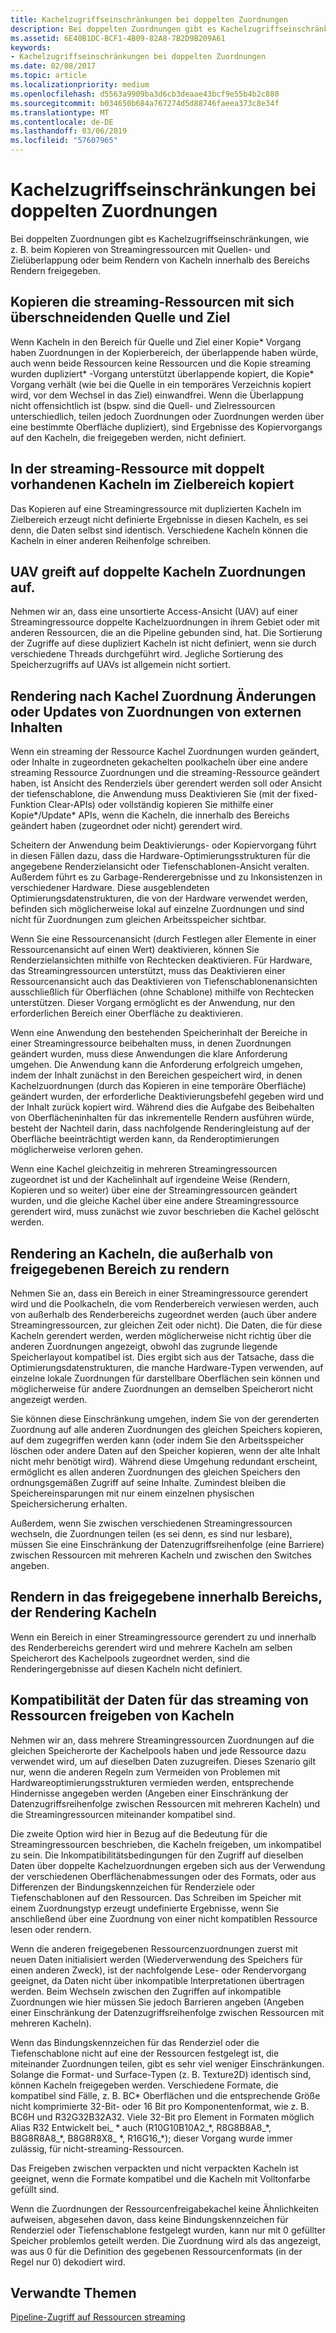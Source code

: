 ```yaml
---
title: Kachelzugriffseinschränkungen bei doppelten Zuordnungen
description: Bei doppelten Zuordnungen gibt es Kachelzugriffseinschränkungen, wie z. B. beim Kopieren von Streamingressourcen mit Quellen- und Zielüberlappung oder beim Rendern von Kacheln innerhalb des Bereichs Rendern freigegeben.
ms.assetid: 6E40B1DC-BCF1-4B09-82A8-7B2D9B209A61
keywords:
- Kachelzugriffseinschränkungen bei doppelten Zuordnungen
ms.date: 02/08/2017
ms.topic: article
ms.localizationpriority: medium
ms.openlocfilehash: d5563a9909ba3d6cb3deaae43bcf9e55b4b2c880
ms.sourcegitcommit: b034650b684a767274d5d88746faeea373c8e34f
ms.translationtype: MT
ms.contentlocale: de-DE
ms.lasthandoff: 03/06/2019
ms.locfileid: "57607965"
---
```

# <a name="tile-access-limitations-with-duplicate-mappings"></a>Kachelzugriffseinschränkungen bei doppelten Zuordnungen


Bei doppelten Zuordnungen gibt es Kachelzugriffseinschränkungen, wie z. B. beim Kopieren von Streamingressourcen mit Quellen- und Zielüberlappung oder beim Rendern von Kacheln innerhalb des Bereichs Rendern freigegeben.

## <a name="span-idcopyingstreamingresourceswithoverlappingsourceanddestinationspanspan-idcopyingstreamingresourceswithoverlappingsourceanddestinationspanspan-idcopyingstreamingresourceswithoverlappingsourceanddestinationspancopying-streaming-resources-with-overlapping-source-and-destination"></a><span id="Copying_streaming_resources_with_overlapping_source_and_destination"></span><span id="copying_streaming_resources_with_overlapping_source_and_destination"></span><span id="COPYING_STREAMING_RESOURCES_WITH_OVERLAPPING_SOURCE_AND_DESTINATION"></span>Kopieren die streaming-Ressourcen mit sich überschneidenden Quelle und Ziel


Wenn Kacheln in den Bereich für Quelle und Ziel einer Kopie\* Vorgang haben Zuordnungen in der Kopierbereich, der überlappende haben würde, auch wenn beide Ressourcen keine Ressourcen und die Kopie streaming wurden dupliziert\* -Vorgang unterstützt überlappende kopiert, die Kopie\* Vorgang verhält (wie bei die Quelle in ein temporäres Verzeichnis kopiert wird, vor dem Wechsel in das Ziel) einwandfrei. Wenn die Überlappung nicht offensichtlich ist (bspw. sind die Quell- und Zielressourcen unterschiedlich, teilen jedoch Zuordnungen oder Zuordnungen werden über eine bestimmte Oberfläche dupliziert), sind Ergebnisse des Kopiervorgangs auf den Kacheln, die freigegeben werden, nicht definiert.

## <a name="span-idcopyingtostreamingresourcewithduplicatedtilesindestinationareaspanspan-idcopyingtostreamingresourcewithduplicatedtilesindestinationareaspanspan-idcopyingtostreamingresourcewithduplicatedtilesindestinationareaspancopying-to-streaming-resource-with-duplicated-tiles-in-destination-area"></a><span id="Copying_to_streaming_resource_with_duplicated_tiles_in_destination_area"></span><span id="copying_to_streaming_resource_with_duplicated_tiles_in_destination_area"></span><span id="COPYING_TO_STREAMING_RESOURCE_WITH_DUPLICATED_TILES_IN_DESTINATION_AREA"></span>In der streaming-Ressource mit doppelt vorhandenen Kacheln im Zielbereich kopiert


Das Kopieren auf eine Streamingressource mit duplizierten Kacheln im Zielbereich erzeugt nicht definierte Ergebnisse in diesen Kacheln, es sei denn, die Daten selbst sind identisch. Verschiedene Kacheln können die Kacheln in einer anderen Reihenfolge schreiben.

## <a name="span-iduavaccessestoduplicatetilesmappingsspanspan-iduavaccessestoduplicatetilesmappingsspanspan-iduavaccessestoduplicatetilesmappingsspanuav-accesses-to-duplicate-tiles-mappings"></a><span id="UAV_accesses_to_duplicate_tiles_mappings"></span><span id="uav_accesses_to_duplicate_tiles_mappings"></span><span id="UAV_ACCESSES_TO_DUPLICATE_TILES_MAPPINGS"></span>UAV greift auf doppelte Kacheln Zuordnungen auf.


Nehmen wir an, dass eine unsortierte Access-Ansicht (UAV) auf einer Streamingressource doppelte Kachelzuordnungen in ihrem Gebiet oder mit anderen Ressourcen, die an die Pipeline gebunden sind, hat. Die Sortierung der Zugriffe auf diese dupliziert Kacheln ist nicht definiert, wenn sie durch verschiedene Threads durchgeführt wird. Jegliche Sortierung des Speicherzugriffs auf UAVs ist allgemein nicht sortiert.

## <a name="span-idrenderingaftertilemappingchangesorcontentupdatesfromoutsidemappingsspanspan-idrenderingaftertilemappingchangesorcontentupdatesfromoutsidemappingsspanspan-idrenderingaftertilemappingchangesorcontentupdatesfromoutsidemappingsspanrendering-after-tile-mapping-changes-or-content-updates-from-outside-mappings"></a><span id="Rendering_after_tile_mapping_changes_or_content_updates_from_outside_mappings"></span><span id="rendering_after_tile_mapping_changes_or_content_updates_from_outside_mappings"></span><span id="RENDERING_AFTER_TILE_MAPPING_CHANGES_OR_CONTENT_UPDATES_FROM_OUTSIDE_MAPPINGS"></span>Rendering nach Kachel Zuordnung Änderungen oder Updates von Zuordnungen von externen Inhalten


Wenn ein streaming der Ressource Kachel Zuordnungen wurden geändert, oder Inhalte in zugeordneten gekachelten poolkacheln über eine andere streaming Ressource Zuordnungen und die streaming-Ressource geändert haben, ist Ansicht des Renderziels über gerendert werden soll oder Ansicht der tiefenschablone, die Anwendung muss Deaktivieren Sie (mit der fixed-Funktion Clear-APIs) oder vollständig kopieren Sie mithilfe einer Kopie\*/Update\* APIs, wenn die Kacheln, die innerhalb des Bereichs geändert haben (zugeordnet oder nicht) gerendert wird.

Scheitern der Anwendung beim Deaktivierungs- oder Kopiervorgang führt in diesen Fällen dazu, dass die Hardware-Optimierungsstrukturen für die angegebene Renderzielansicht oder Tiefenschablonen-Ansicht veralten. Außerdem führt es zu Garbage-Renderergebnisse und zu Inkonsistenzen in verschiedener Hardware. Diese ausgeblendeten Optimierungsdatenstrukturen, die von der Hardware verwendet werden, befinden sich möglicherweise lokal auf einzelne Zuordnungen und sind nicht für Zuordnungen zum gleichen Arbeitsspeicher sichtbar.

Wenn Sie eine Ressourcenansicht (durch Festlegen aller Elemente in einer Ressourcenansicht auf einen Wert) deaktivieren, können Sie Renderzielansichten mithilfe von Rechtecken deaktivieren. Für Hardware, das Streamingressourcen unterstützt, muss das Deaktivieren einer Ressourcenansicht auch das Deaktivieren von Tiefenschablonenansichten ausschließlich für Oberflächen (ohne Schablone) mithilfe von Rechtecken unterstützen. Dieser Vorgang ermöglicht es der Anwendung, nur den erforderlichen Bereich einer Oberfläche zu deaktivieren.

Wenn eine Anwendung den bestehenden Speicherinhalt der Bereiche in einer Streamingressource beibehalten muss, in denen Zuordnungen geändert wurden, muss diese Anwendungen die klare Anforderung umgehen. Die Anwendung kann die Anforderung erfolgreich umgehen, indem der Inhalt zunächst in den Bereichen gespeichert wird, in denen Kachelzuordnungen (durch das Kopieren in eine temporäre Oberfläche) geändert wurden, der erforderliche Deaktivierungsbefehl gegeben wird und der Inhalt zurück kopiert wird. Während dies die Aufgabe des Beibehalten von Oberflächeninhalten für das inkrementelle Rendern ausführen würde, besteht der Nachteil darin, dass nachfolgende Renderingleistung auf der Oberfläche beeinträchtigt werden kann, da Renderoptimierungen möglicherweise verloren gehen.

Wenn eine Kachel gleichzeitig in mehreren Streamingressourcen zugeordnet ist und der Kachelinhalt auf irgendeine Weise (Rendern, Kopieren und so weiter) über eine der Streamingressourcen geändert wurden, und die gleiche Kachel über eine andere Streamingressource gerendert wird, muss zunächst wie zuvor beschrieben die Kachel gelöscht werden.

## <a name="span-idrenderingtotilessharedoutsiderenderareaspanspan-idrenderingtotilessharedoutsiderenderareaspanspan-idrenderingtotilessharedoutsiderenderareaspanrendering-to-tiles-shared-outside-render-area"></a><span id="Rendering_to_tiles_shared_outside_render_area"></span><span id="rendering_to_tiles_shared_outside_render_area"></span><span id="RENDERING_TO_TILES_SHARED_OUTSIDE_RENDER_AREA"></span>Rendering an Kacheln, die außerhalb von freigegebenen Bereich zu rendern


Nehmen Sie an, dass ein Bereich in einer Streamingressource gerendert wird und die Poolkacheln, die vom Renderbereich verwiesen werden, auch von außerhalb des Renderbereichs zugeordnet werden (auch über andere Streamingressourcen, zur gleichen Zeit oder nicht). Die Daten, die für diese Kacheln gerendert werden, werden möglicherweise nicht richtig über die anderen Zuordnungen angezeigt, obwohl das zugrunde liegende Speicherlayout kompatibel ist. Dies ergibt sich aus der Tatsache, dass die Optimierungsdatenstrukturen, die manche Hardware-Typen verwenden, auf einzelne lokale Zuordnungen für darstellbare Oberflächen sein können und möglicherweise für andere Zuordnungen an demselben Speicherort nicht angezeigt werden.

Sie können diese Einschränkung umgehen, indem Sie von der gerenderten Zuordnung auf alle anderen Zuordnungen des gleichen Speichers kopieren, auf dem zugegriffen werden kann (oder indem Sie den Arbeitsspeicher löschen oder andere Daten auf den Speicher kopieren, wenn der alte Inhalt nicht mehr benötigt wird). Während diese Umgehung redundant erscheint, ermöglicht es allen anderen Zuordnungen des gleichen Speichers den ordnungsgemäßen Zugriff auf seine Inhalte. Zumindest bleiben die Speichereinsparungen mit nur einem einzelnen physischen Speichersicherung erhalten.

Außerdem, wenn Sie zwischen verschiedenen Streamingressourcen wechseln, die Zuordnungen teilen (es sei denn, es sind nur lesbare), müssen Sie eine Einschränkung der Datenzugriffsreihenfolge (eine Barriere) zwischen Ressourcen mit mehreren Kacheln und zwischen den Switches angeben.

## <a name="span-idrenderingtotilessharedwithinrenderareaspanspan-idrenderingtotilessharedwithinrenderareaspanspan-idrenderingtotilessharedwithinrenderareaspanrendering-to-tiles-shared-within-render-area"></a><span id="Rendering_to_tiles_shared_within_render_area"></span><span id="rendering_to_tiles_shared_within_render_area"></span><span id="RENDERING_TO_TILES_SHARED_WITHIN_RENDER_AREA"></span>Rendern in das freigegebene innerhalb Bereichs, der Rendering Kacheln


Wenn ein Bereich in einer Streamingressource gerendert zu und innerhalb des Renderbereichs gerendert wird und mehrere Kacheln am selben Speicherort des Kachelpools zugeordnet werden, sind die Renderingergebnisse auf diesen Kacheln nicht definiert.

## <a name="span-iddatacompatibilityacrossstreamingresourcessharingtilesspanspan-iddatacompatibilityacrossstreamingresourcessharingtilesspanspan-iddatacompatibilityacrossstreamingresourcessharingtilesspandata-compatibility-across-streaming-resources-sharing-tiles"></a><span id="Data_compatibility_across_streaming_resources_sharing_tiles"></span><span id="data_compatibility_across_streaming_resources_sharing_tiles"></span><span id="DATA_COMPATIBILITY_ACROSS_STREAMING_RESOURCES_SHARING_TILES"></span>Kompatibilität der Daten für das streaming von Ressourcen freigeben von Kacheln


Nehmen wir an, dass mehrere Streamingressourcen Zuordnungen auf die gleichen Speicherorte der Kachelpools haben und jede Ressource dazu verwendet wird, um auf dieselben Daten zuzugreifen. Dieses Szenario gilt nur, wenn die anderen Regeln zum Vermeiden von Problemen mit Hardwareoptimierungsstrukturen vermieden werden, entsprechende Hindernisse angegeben werden (Angeben einer Einschränkung der Datenzugriffsreihenfolge zwischen Ressourcen mit mehreren Kacheln) und die Streamingressourcen miteinander kompatibel sind.

Die zweite Option wird hier in Bezug auf die Bedeutung für die Streamingressourcen beschrieben, die Kacheln freigeben, um inkompatibel zu sein. Die Inkompatibilitätsbedingungen für den Zugriff auf dieselben Daten über doppelte Kachelzuordnungen ergeben sich aus der Verwendung der verschiedenen Oberflächenabmessungen oder des Formats, oder aus Differenzen der Bindungskennzeichen für Renderziele oder Tiefenschablonen auf den Ressourcen. Das Schreiben im Speicher mit einem Zuordnungstyp erzeugt undefinierte Ergebnisse, wenn Sie anschließend über eine Zuordnung von einer nicht kompatiblen Ressource lesen oder rendern.

Wenn die anderen freigegebenen Ressourcenzuordnungen zuerst mit neuen Daten initialisiert werden (Wiederverwendung des Speichers für einen anderen Zweck), ist der nachfolgende Lese- oder Rendervorgang geeignet, da Daten nicht über inkompatible Interpretationen übertragen werden. Beim Wechseln zwischen den Zugriffen auf inkompatible Zuordnungen wie hier müssen Sie jedoch Barrieren angeben (Angeben einer Einschränkung der Datenzugriffsreihenfolge zwischen Ressourcen mit mehreren Kacheln).

Wenn das Bindungskennzeichen für das Renderziel oder die Tiefenschablone nicht auf eine der Ressourcen festgelegt ist, die miteinander Zuordnungen teilen, gibt es sehr viel weniger Einschränkungen. Solange die Format- und Surface-Typen (z. B. Texture2D) identisch sind, können Kacheln freigegeben werden. Verschiedene Formate, die kompatibel sind Fälle, z. B. BC\* Oberflächen und die entsprechende Größe nicht komprimierte 32-Bit- oder 16 Bit pro Komponentenformat, wie z. B. BC6H und R32G32B32A32. Viele 32-Bit pro Element in Formaten möglich Alias R32 Entwickelt bei\_ \* auch (R10G10B10A2\_\*, R8G8B8A8\_\*, B8G8R8A8\_\*, B8G8R8X8\_ \*, R16G16\_\*); dieser Vorgang wurde immer zulässig, für nicht-streaming-Ressourcen.

Das Freigeben zwischen verpackten und nicht verpackten Kacheln ist geeignet, wenn die Formate kompatibel und die Kacheln mit Volltonfarbe gefüllt sind.

Wenn die Zuordnungen der Ressourcenfreigabekachel keine Ähnlichkeiten aufweisen, abgesehen davon, dass keine Bindungskennzeichen für Renderziel oder Tiefenschablone festgelegt wurden, kann nur mit 0 gefüllter Speicher problemlos geteilt werden. Die Zuordnung wird als das angezeigt, was aus 0 für die Definition des gegebenen Ressourcenformats (in der Regel nur 0) dekodiert wird.

## <a name="span-idrelated-topicsspanrelated-topics"></a><span id="related-topics"></span>Verwandte Themen


[Pipeline-Zugriff auf Ressourcen streaming](pipeline-access-to-streaming-resources.md)

 

 




